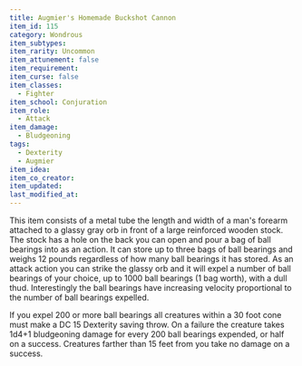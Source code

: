 ```yaml
---
title: Augmier's Homemade Buckshot Cannon
item_id: 115
category: Wondrous
item_subtypes:
item_rarity: Uncommon
item_attunement: false
item_requirement:
item_curse: false
item_classes:
  - Fighter
item_school: Conjuration
item_role:
  - Attack
item_damage:
  - Bludgeoning
tags:
  - Dexterity
  - Augmier
item_idea:
item_co_creator:
item_updated:
last_modified_at:
---
```


This item consists of a metal tube the length and width of a man's forearm attached to a glassy gray orb in front of a large reinforced wooden stock. The stock has a hole on the back you can open and pour a bag of ball bearings into as an action. It can store up to three bags of ball bearings and weighs 12 pounds regardless of how many ball bearings it has stored. As an attack action you can strike the glassy orb and it will expel a number of ball bearings of your choice, up to 1000 ball bearings (1 bag worth), with a dull thud. Interestingly the ball bearings have increasing velocity proportional to the number of ball bearings expelled.

If you expel 200 or more ball bearings all creatures within a 30 foot cone must make a DC 15 Dexterity saving throw. On a failure the creature takes 1d4+1 bludgeoning damage for every 200 ball bearings expended, or half on a success. Creatures farther than 15 feet from you take no damage on a success.
